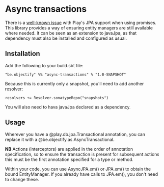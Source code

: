 Async transactions
==================

There is a [well-known issue](https://github.com/playframework/playframework/pull/2042) with Play's JPA support when
using promises.  This library provides a way of ensuring entity managers are still available where needed.  It can be
seen as an extension to javaJpa, as that dependency must also be installed and configured as usual.

Installation
------------
Add the following to your build.sbt file:

    "be.objectify" %% "async-transactions" % "1.0-SNAPSHOT" 

Because this is currently only a snapshot, you'll need to add another resolver:

    resolvers += Resolver.sonatypeRepo("snapshots")

You will also need to hava javaJpa declared as a dependency.

Usage
-----
Wherever you have a @play.db.jpa.Transactional annotation, you can replace it with a @be.objectify.as.AsyncTransactional.

**NB** Actions (interceptors) are applied in the order of annotation specification, so to ensure the transaction is
present for subsequent actions this must be the first annotation specified for a type or method.

Within your code, you can use AsyncJPA.em() or JPA.em() to obtain the bound EntityManager.  If you already have calls
to JPA.em(), you don't need to change these.

